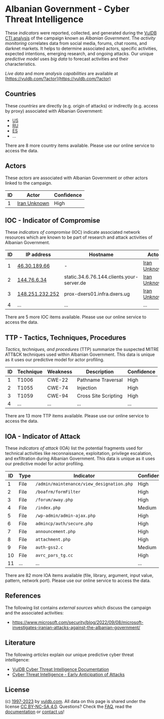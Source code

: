 # Albanian Government - Cyber Threat Intelligence

These _indicators_ were reported, collected, and generated during the [VulDB CTI analysis](https://vuldb.com/?kb.cti) of the campaign known as _Albanian Government_. The _activity monitoring_ correlates data from social media, forums, chat rooms, and darknet markets. It helps to determine associated actors, specific activities, expected intentions, emerging research, and ongoing attacks. Our unique _predictive model_ uses _big data_ to forecast activities and their characteristics.

_Live data_ and more _analysis capabilities_ are available at [https://vuldb.com/?actor](https://vuldb.com/?actor)

## Countries

These _countries_ are directly (e.g. origin of attacks) or indirectly (e.g. access by proxy) associated with Albanian Government:

* [US](https://vuldb.com/?country.us)
* [RU](https://vuldb.com/?country.ru)
* [ES](https://vuldb.com/?country.es)
* ...

There are 8 more country items available. Please use our online service to access the data.

## Actors

These _actors_ are associated with Albanian Government or other actors linked to the campaign.

ID | Actor | Confidence
-- | ----- | ----------
1 | [Iran Unknown](https://vuldb.com/?actor.iran_unknown) | High

## IOC - Indicator of Compromise

These _indicators of compromise_ (IOC) indicate associated network resources which are known to be part of research and attack activities of Albanian Government.

ID | IP address | Hostname | Actor | Confidence
-- | ---------- | -------- | ----- | ----------
1 | [46.30.189.66](https://vuldb.com/?ip.46.30.189.66) | - | [Iran Unknown](https://vuldb.com/?actor.iran_unknown) | High
2 | [144.76.6.34](https://vuldb.com/?ip.144.76.6.34) | static.34.6.76.144.clients.your-server.de | [Iran Unknown](https://vuldb.com/?actor.iran_unknown) | High
3 | [148.251.232.252](https://vuldb.com/?ip.148.251.232.252) | prox-dxers01.infra.dxers.ug | [Iran Unknown](https://vuldb.com/?actor.iran_unknown) | High
4 | ... | ... | ... | ...

There are 5 more IOC items available. Please use our online service to access the data.

## TTP - Tactics, Techniques, Procedures

_Tactics, techniques, and procedures_ (TTP) summarize the suspected MITRE ATT&CK techniques used within Albanian Government. This data is unique as it uses our predictive model for actor profiling.

ID | Technique | Weakness | Description | Confidence
-- | --------- | -------- | ----------- | ----------
1 | T1006 | CWE-22 | Pathname Traversal | High
2 | T1055 | CWE-74 | Injection | High
3 | T1059 | CWE-94 | Cross Site Scripting | High
4 | ... | ... | ... | ...

There are 13 more TTP items available. Please use our online service to access the data.

## IOA - Indicator of Attack

These _indicators of attack_ (IOA) list the potential fragments used for technical activities like reconnaissance, exploitation, privilege escalation, and exfiltration during Albanian Government. This data is unique as it uses our predictive model for actor profiling.

ID | Type | Indicator | Confidence
-- | ---- | --------- | ----------
1 | File | `/admin/maintenance/view_designation.php` | High
2 | File | `/boafrm/formFilter` | High
3 | File | `/forum/away.php` | High
4 | File | `/index.php` | Medium
5 | File | `/wp-admin/admin-ajax.php` | High
6 | File | `admincp/auth/secure.php` | High
7 | File | `announcement.php` | High
8 | File | `attachment.php` | High
9 | File | `auth-gss2.c` | Medium
10 | File | `avrc_pars_tg.cc` | High
11 | ... | ... | ...

There are 82 more IOA items available (file, library, argument, input value, pattern, network port). Please use our online service to access the data.

## References

The following list contains _external sources_ which discuss the campaign and the associated activities:

* https://www.microsoft.com/security/blog/2022/09/08/microsoft-investigates-iranian-attacks-against-the-albanian-government/

## Literature

The following _articles_ explain our unique predictive cyber threat intelligence:

* [VulDB Cyber Threat Intelligence Documentation](https://vuldb.com/?kb.cti)
* [Cyber Threat Intelligence - Early Anticipation of Attacks](https://www.scip.ch/en/?labs.20201022)

## License

(c) [1997-2023](https://vuldb.com/?kb.changelog) by [vuldb.com](https://vuldb.com/?kb.about). All data on this page is shared under the license [CC BY-NC-SA 4.0](https://creativecommons.org/licenses/by-nc-sa/4.0/). Questions? Check the [FAQ](https://vuldb.com/?kb.faq), read the [documentation](https://vuldb.com/?kb) or [contact us](https://vuldb.com/?contact)!
